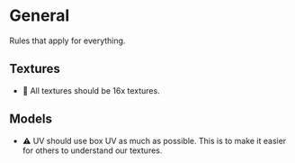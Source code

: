 # General
Rules that apply for everything.

## Textures
- 🛑 All textures should be 16x textures.

## Models
- ⚠️ UV should use box UV as much as possible. This is to make it easier for others to understand our textures.
